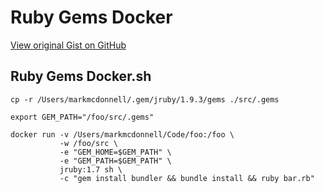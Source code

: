 # Ruby Gems Docker

[View original Gist on GitHub](https://gist.github.com/Integralist/a6f9e207314a91da13f5)

## Ruby Gems Docker.sh

```shell
cp -r /Users/markmcdonnell/.gem/jruby/1.9.3/gems ./src/.gems

export GEM_PATH="/foo/src/.gems"

docker run -v /Users/markmcdonnell/Code/foo:/foo \
           -w /foo/src \
           -e "GEM_HOME=$GEM_PATH" \
           -e "GEM_PATH=$GEM_PATH" \
           jruby:1.7 sh \
           -c "gem install bundler && bundle install && ruby bar.rb"
```

